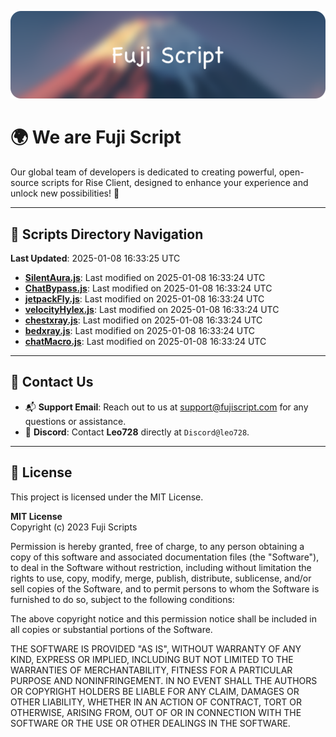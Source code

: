 ![Banner](.github/b.webp)

# 🌍 **We are Fuji Script**

Our global team of developers is dedicated to creating powerful, open-source scripts for Rise Client, designed to enhance your experience and unlock new possibilities! 🌟

---
<!-- SCRIPTS_NAVIGATION_START -->
## 📂 **Scripts Directory Navigation**

**Last Updated**: 2025-01-08 16:33:25 UTC

- **[SilentAura.js](scripts/SilentAura.js)**: Last modified on 2025-01-08 16:33:24 UTC
- **[ChatBypass.js](scripts/ChatBypass.js)**: Last modified on 2025-01-08 16:33:24 UTC
- **[jetpackFly.js](scripts/jetpackFly.js)**: Last modified on 2025-01-08 16:33:24 UTC
- **[velocityHylex.js](scripts/velocityHylex.js)**: Last modified on 2025-01-08 16:33:24 UTC
- **[chestxray.js](scripts/chestxray.js)**: Last modified on 2025-01-08 16:33:24 UTC
- **[bedxray.js](scripts/bedxray.js)**: Last modified on 2025-01-08 16:33:24 UTC
- **[chatMacro.js](scripts/chatMacro.js)**: Last modified on 2025-01-08 16:33:24 UTC

<!-- SCRIPTS_NAVIGATION_END -->

---

## 💬 **Contact Us**  
- 📬 **Support Email**: Reach out to us at [support@fujiscript.com](mailto:support@fujiscript.com) for any questions or assistance.  
- 💬 **Discord**: Contact **Leo728** directly at `Discord@leo728`.

---

## 📜 **License**

This project is licensed under the MIT License.  

**MIT License**  
Copyright (c) 2023 Fuji Scripts  

Permission is hereby granted, free of charge, to any person obtaining a copy of this software and associated documentation files (the "Software"), to deal in the Software without restriction, including without limitation the rights to use, copy, modify, merge, publish, distribute, sublicense, and/or sell copies of the Software, and to permit persons to whom the Software is furnished to do so, subject to the following conditions:  

The above copyright notice and this permission notice shall be included in all copies or substantial portions of the Software.  

THE SOFTWARE IS PROVIDED "AS IS", WITHOUT WARRANTY OF ANY KIND, EXPRESS OR IMPLIED, INCLUDING BUT NOT LIMITED TO THE WARRANTIES OF MERCHANTABILITY, FITNESS FOR A PARTICULAR PURPOSE AND NONINFRINGEMENT. IN NO EVENT SHALL THE AUTHORS OR COPYRIGHT HOLDERS BE LIABLE FOR ANY CLAIM, DAMAGES OR OTHER LIABILITY, WHETHER IN AN ACTION OF CONTRACT, TORT OR OTHERWISE, ARISING FROM, OUT OF OR IN CONNECTION WITH THE SOFTWARE OR THE USE OR OTHER DEALINGS IN THE SOFTWARE.  
